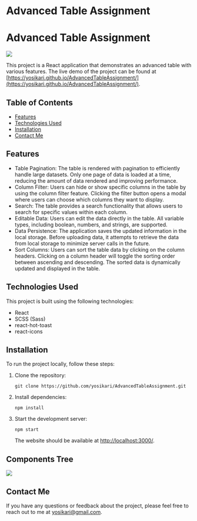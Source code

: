 # Advanced Table Assignment
# Advanced Table Assignment

<img src="/readme-images/index.png" />

This project is a React application that demonstrates an advanced table with various features. The live demo of the project can be found at [https://yosikari.github.io/AdvancedTableAssignment/](https://yosikari.github.io/AdvancedTableAssignment/).

## Table of Contents

- [Features](#features)
- [Technologies Used](#technologies-used)
- [Installation](#installation)
- [Contact Me](#contact-me)

## Features

- Table Pagination: The table is rendered with pagination to efficiently handle large datasets. Only one page of data is loaded at a time, reducing the amount of data rendered and improving performance.
- Column Filter: Users can hide or show specific columns in the table by using the column filter feature. Clicking the filter button opens a modal where users can choose which columns they want to display.
- Search: The table provides a search functionality that allows users to search for specific values within each column.
- Editable Data: Users can edit the data directly in the table. All variable types, including boolean, numbers, and strings, are supported.
- Data Persistence: The application saves the updated information in the local storage. Before uploading data, it attempts to retrieve the data from local storage to minimize server calls in the future.
- Sort Columns: Users can sort the table data by clicking on the column headers. Clicking on a column header will toggle the sorting order between ascending and descending. The sorted data is dynamically updated and displayed in the table.

## Technologies Used

This project is built using the following technologies:

- React
- SCSS (Sass)
- react-hot-toast
- react-icons

## Installation

To run the project locally, follow these steps:

1. Clone the repository:

   `git clone https://github.com/yosikari/AdvancedTableAssignment.git`

2. Install dependencies:

   `npm install`

3. Start the development server:

   `npm start`

   The website should be available at [http://localhost:3000/](http://localhost:3000/).

## Components Tree
<img src="/readme-images/tree.png" weight='600'/>

## Contact Me

If you have any questions or feedback about the project, please feel free to reach out to me at yosikari@gmail.com.
